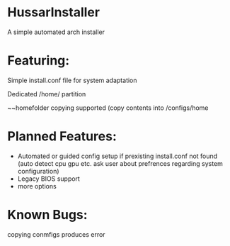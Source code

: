 #  HussarInstaller
A simple automated arch installer

# Featuring:

Simple install.conf file for system adaptation

Dedicated /home/ partition

~~homefolder copying supported (copy contents into /configs/home

# Planned Features:
- Automated or guided config setup if prexisting install.conf not found (auto detect cpu gpu etc. ask user about prefrences regarding system configuration)
- Legacy BIOS support
- more options

# Known Bugs:
copying conmfigs produces error
